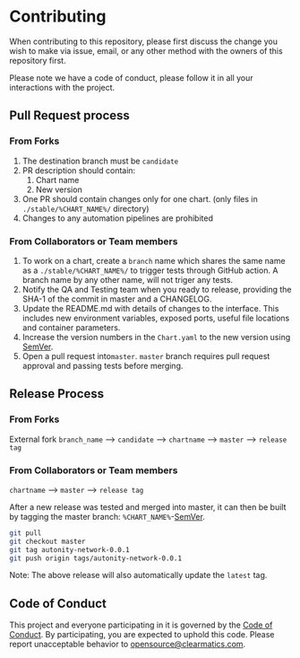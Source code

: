 # Contributing
When contributing to this repository, please first discuss the change you wish to make via issue, email, or any other method with the owners of this repository first.

Please note we have a code of conduct, please follow it in all your interactions with the project.

## Pull Request process
### From Forks
1. The destination branch must be `candidate`
2. PR description should contain:
   1. Chart name
   2. New version
3. One PR should contain changes only for one chart. (only files in `./stable/%CHART_NAME%/` directory)
4. Changes to any automation pipelines are prohibited

### From Collaborators or Team members
1. To work on a chart, create a `branch` name which shares the same name as a `./stable/%CHART_NAME%/` to trigger tests through GitHub action. A branch name by any other name, will not triger any tests.
2. Notify the QA and Testing team when you ready to release, providing the SHA-1 of the commit in master and a CHANGELOG.
3. Update the README.md with details of changes to the interface. This includes new environment variables, exposed ports, useful file locations and container parameters.
4. Increase the version numbers in the `Chart.yaml` to the new version using [SemVer][semver].
5. Open a pull request into`master`. `master` branch requires pull request approval and passing tests before merging.

## Release Process
### From Forks
External fork `branch_name` --> `candidate` --> `chartname` --> `master` --> `release tag`

### From Collaborators or Team members
`chartname` --> `master` --> `release tag`

After a new release was tested and merged into master, it can then be built by tagging the master branch: `%CHART_NAME%`-[SemVer][semver].
```bash
git pull
git checkout master
git tag autonity-network-0.0.1
git push origin tags/autonity-network-0.0.1
```

Note: The above release will also automatically update the `latest` tag.

## Code of Conduct
This project and everyone participating in it is governed by the [Code of Conduct][codeofconduct]. By participating, you are expected to uphold this code. Please report unacceptable behavior to [opensource@clearmatics.com][email].

[codeofconduct]: CODE_OF_CONDUCT.md
[semver]: http://semver.org/
[email]: mailto:opensource@clearmatics.com

